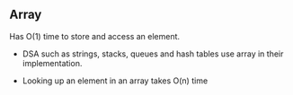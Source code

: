 ## Array
Has O(1) time to store and access an element.

* DSA such as strings, stacks, queues and hash tables use array in their implementation.

* Looking up an element in an array takes O(n) time
